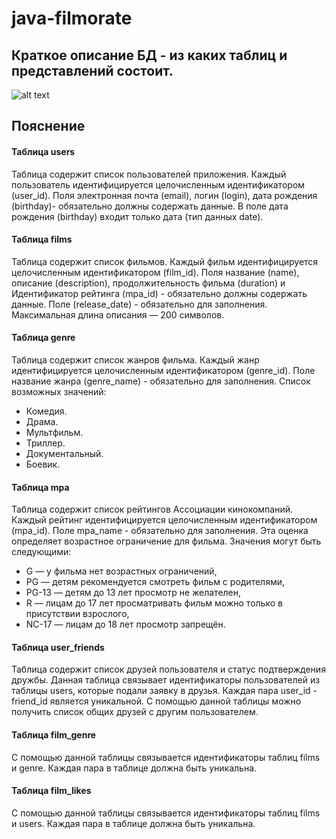 # java-filmorate
## Краткое описание БД - из каких таблиц и представлений состоит.
![alt text](../../Downloads/QuickDBD-export.png)

## Пояснение

#### Таблица users

Таблица содержит список пользователей приложения.
Каждый пользователь идентифицируется целочисленным идентификатором (user_id).
Поля электронная почта (email), логин (login), 
дата рождения (birthday)- обязательно должны содержать данные.
В поле дата рождения (birthday) входит только дата (тип данных date).

#### Таблица films

Таблица содержит список фильмов.
Каждый фильм идентифицируется целочисленным идентификатором (film_id).
Поля название (name), описание (description), продолжительность фильма (duration) и Идентификатор рейтинга (mpa_id) - обязательно должны содержать данные. Поле (release_date) - обязательно для заполнения. Максимальная длина описания — 200 символов.

#### Таблица genre

Таблица содержит список жанров фильма. Каждый жанр идентифицируется целочисленным идентификатором (genre_id).
Поле название жанра (genre_name) - обязательно для заполнения.
Список возможных значений:

* Комедия.
* Драма.
* Мультфильм.
* Триллер.
* Документальный.
* Боевик.

#### Таблица mpa

Таблица содержит список рейтингов Ассоциации кинокомпаний.
Каждый рейтинг идентифицируется целочисленным идентификатором (mpa_id).
Поле mpa_name - обязательно для заполнения.
Эта оценка определяет возрастное ограничение для фильма. Значения могут быть следующими:

* G — у фильма нет возрастных ограничений,
* PG — детям рекомендуется смотреть фильм с родителями,
* PG-13 — детям до 13 лет просмотр не желателен,
* R — лицам до 17 лет просматривать фильм можно только в присутствии взрослого,
* NC-17 — лицам до 18 лет просмотр запрещён.

#### Таблица user_friends

Таблица содержит список друзей пользователя и статус подтверждения дружбы.
Данная таблица связывает идентификаторы пользователей из таблицы users, которые подали заявку в друзья. Каждая пара user_id - friend_id является уникальной. С помощью данной таблицы можно получить список общих друзей с другим пользователем.

#### Таблица film_genre

С помощью данной таблицы связывается идентификаторы таблиц films и genre. Каждая пара в таблице должна быть уникальна.

#### Таблица film_likes

С помощью данной таблицы связывается идентификаторы таблиц films и users. Каждая пара в таблице должна быть уникальна.
